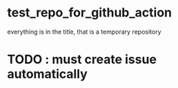 # test_repo_for_github_action
everything is in the title, that is a temporary repository


# TODO : must create issue automatically
